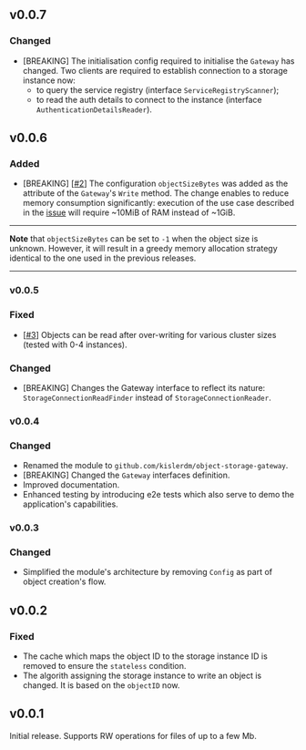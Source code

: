 ## v0.0.7

### Changed

- [BREAKING] The initialisation config required to initialise the `Gateway` has changed. Two clients are required to establish connection to a storage instance now: 
  - to query the service registry (interface `ServiceRegistryScanner`); 
  - to read the auth details to connect to the instance (interface `AuthenticationDetailsReader`).

## v0.0.6

### Added

- [BREAKING] [[#2](https://github.com/kislerdm/object-storage-gateway/issues/2)] The configuration `objectSizeBytes` was added as the 
attribute of the `Gateway`'s `Write` method. The change enables to reduce memory consumption significantly: 
execution of the use case described in the [issue](https://github.com/kislerdm/object-storage-gateway/issues/2) will require ~10MiB of RAM instead of ~1GiB.

---
**Note** that `objectSizeBytes` can be set to `-1` when the object size is unknown. However, it will result in a greedy memory allocation strategy identical to the one used in the previous releases.

---

### v0.0.5

### Fixed

- [[#3](https://github.com/kislerdm/object-storage-gateway/issues/3)] Objects can be read after over-writing for various
  cluster sizes (tested with 0-4 instances).

### Changed

- [BREAKING] Changes the Gateway interface to reflect its nature: `StorageConnectionReadFinder` instead of `StorageConnectionReader`.

### v0.0.4

### Changed

- Renamed the module to `github.com/kislerdm/object-storage-gateway`.
- [BREAKING] Changed the `Gateway` interfaces definition.
- Improved documentation.
- Enhanced testing by introducing e2e tests which also serve to demo the application's capabilities.

### v0.0.3

### Changed

- Simplified the module's architecture by removing `Config` as part of object creation's flow.

## v0.0.2

### Fixed

- The cache which maps the object ID to the storage instance ID is removed to ensure the `stateless` condition.
- The algorith assigning the storage instance to write an object is changed. It is based on the `objectID` now.

## v0.0.1

Initial release. Supports RW operations for files of up to a few Mb.
